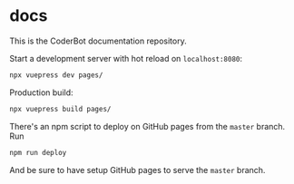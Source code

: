 # docs

This is the CoderBot documentation repository.

Start a development server with hot reload on `localhost:8080`:
```bash
npx vuepress dev pages/
```

Production build:
```bash
npx vuepress build pages/
```

There's an npm script to deploy on GitHub pages from the `master` branch. Run 

```bash
npm run deploy
```

And be sure to have setup GitHub pages to serve the `master` branch.

